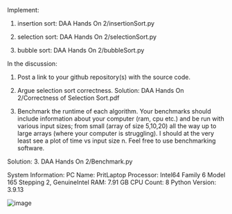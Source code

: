 Implement: 

1. insertion sort: DAA Hands On 2/insertionSort.py

2. selection sort: DAA Hands On 2/selectionSort.py

3. bubble sort: DAA Hands On 2/bubbleSort.py



In the discussion:

1. Post a link to your github repository(s) with the source code.

2. Argue selection sort correctness. Solution: DAA Hands On 2/Correctness of Selection Sort.pdf

3. Benchmark the runtime of each algorithm. Your benchmarks should include information about your computer (ram, cpu etc.) and be run with various input sizes;
from small (array of size 5,10,20) all the way up to large arrays (where your computer is struggling). I should at the very least see a plot of time vs input size n. Feel free to use benchmarking software.

Solution:
3. DAA Hands On 2/Benchmark.py

System Information:
PC Name: PritLaptop
Processor: Intel64 Family 6 Model 165 Stepping 2, GenuineIntel
RAM: 7.91 GB
CPU Count: 8
Python Version: 3.9.13

![image](https://github.com/user-attachments/assets/be2ef6f3-8d3b-472b-ae9a-bc91247f8f42)



